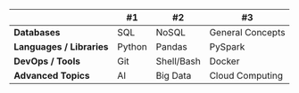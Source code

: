 |                          | **#1**        | **#2**        | **#3**               |
|--------------------------|---------------|---------------|-----------------------|
| **Databases**            | SQL           | NoSQL         | General Concepts     |
| **Languages / Libraries**| Python        | Pandas        | PySpark              |
| **DevOps / Tools**       | Git           | Shell/Bash     | Docker               |
| **Advanced Topics**      | AI            | Big Data      | Cloud Computing      |
